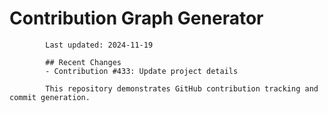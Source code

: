 # Contribution Graph Generator
            
            Last updated: 2024-11-19
            
            ## Recent Changes
            - Contribution #433: Update project details
            
            This repository demonstrates GitHub contribution tracking and commit generation.
        